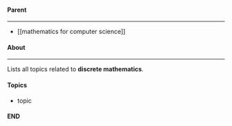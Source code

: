 #### Parent
- - -
- [[mathematics for computer science]]

#### About
---
Lists all topics related to **discrete  mathematics**.

#### Topics
- topic

#### END



